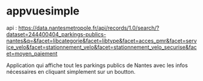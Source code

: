 # appvuesimple
api : https://data.nantesmetropole.fr/api/records/1.0/search/?dataset=244400404_parkings-publics-nantes&q=&facet=libcategorie&facet=libtype&facet=acces_pmr&facet=service_velo&facet=stationnement_velo&facet=stationnement_velo_securise&facet=moyen_paiement

Application qui affiche tout les parkings publics de Nantes avec les infos nécessaires en cliquant simplement sur un boutton. 